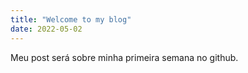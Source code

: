 ```yaml
---
title: "Welcome to my blog"
date: 2022-05-02
---
```

Meu post será sobre minha primeira semana no github.
